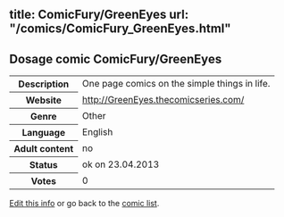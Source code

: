 title: ComicFury/GreenEyes
url: "/comics/ComicFury_GreenEyes.html"
---
Dosage comic ComicFury/GreenEyes
-----------------------------------------

<table class="comicinfo">
<tr>
<th>Description</th><td>One page comics on the simple things in life.</td>
</tr>
<tr>
<th>Website</th><td><a href="http://GreenEyes.thecomicseries.com/">http://GreenEyes.thecomicseries.com/</a></td>
</tr>
<tr>
<th>Genre</th><td>Other</td>
</tr>
<tr>
<th>Language</th><td>English</td>
</tr>
<tr>
<th>Adult content</th><td>no</td>
</tr>
<tr>
<th>Status</th><td>ok on 23.04.2013</td>
</tr>
<tr>
<th>Votes</th><td>0</div></td>
</tr>
</table>

[Edit this info](/comics/ComicFury_GreenEyes_edit.html) or go back to the [comic list](../comic-index.html).
